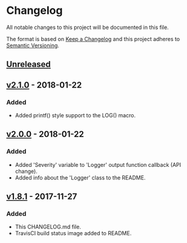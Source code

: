 # Changelog
All notable changes to this project will be documented in this file.

The format is based on [Keep a Changelog](http://keepachangelog.com/en/1.0.0/)
and this project adheres to [Semantic Versioning](http://semver.org/spec/v2.0.0.html).

## [Unreleased]

## [v2.1.0] - 2018-01-22

### Added
- Added printf() style support to the LOG() macro.

## [v2.0.0] - 2018-01-22

### Added
- Added 'Severity' variable to 'Logger' output function callback (API change).
- Added info about the 'Logger' class to the README.

## [v1.8.1] - 2017-11-27

### Added
- This CHANGELOG.md file.
- TravisCI build status image added to README.

[Unreleased]: https://github.com/mbedded-ninja/CppUtils/compare/v2.1.0...HEAD
[v2.1.0]: https://github.com/mbedded-ninja/CppUtils/compare/v2.0.0...v2.1.0
[v2.0.0]: https://github.com/mbedded-ninja/CppUtils/compare/v1.8.1...v2.0.0
[v1.8.1]: https://github.com/mbedded-ninja/CppUtils/compare/v1.8.0...v1.8.1